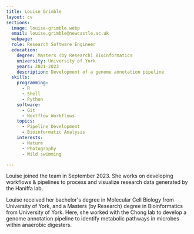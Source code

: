 ```yaml
---
title: Louise Grimble
layout: cv
sections:
  image: louise-grimble.webp
  email: louise.grimble@newcastle.ac.uk
  webpage: 
  role: Research Software Engineer
  education:
    degree: Masters (by Research) Bioinformatics
    university: University of York
    years: 2021-2023
    description: Development of a genome annotation pipeline 
  skills:
    programming:
      - R
      - Shell
      - Python
    software:
      - Git
      - Nextflow Workflows
    topics:
      - Pipeline Development
      - Bioinformatic Analysis
    interests:
      - Nature
      - Photography
      - Wild swimming

---
```

Louise joined the team in September 2023. She works on developing workflows & pipelines to process and visualize research data generated by the Haniffa lab.

Louise received her bachelor's degree in Molecular Cell Biology from University of York, and a Masters (by Research) degree in Bioinformatics from University of York. Here, she worked with the Chong lab to develop a genome annotation pipeline to identify metabolic pathways in microbes within anaerobic digesters.
